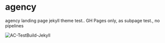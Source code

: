 # agency
agency landing page jekyll theme test.. GH Pages only, as subpage test., no pipelines

![AC-TestBuild-Jekyll](https://github.com/mrcozzens/agency-demo/workflows/AC-TestBuild-Jekyll/badge.svg)
